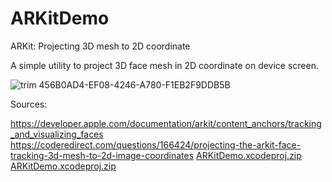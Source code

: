 # ARKitDemo
ARKit: Projecting 3D mesh to 2D coordinate

A simple utility to project 3D face mesh in 2D coordinate on device screen.

![trim 456B0AD4-EF08-4246-A780-F1EB2F9DDB5B](https://user-images.githubusercontent.com/64319078/147579647-3e14c8f1-e44d-4171-9222-f66e33dd90ba.gif)


Sources:

https://developer.apple.com/documentation/arkit/content_anchors/tracking_and_visualizing_faces
https://coderedirect.com/questions/166424/projecting-the-arkit-face-tracking-3d-mesh-to-2d-image-coordinates
[ARKitDemo.xcodeproj.zip](https://github.com/tusharC95/ARKitDemo/files/7785255/ARKitDemo.xcodeproj.zip)
[ARKitDemo.xcodeproj.zip](https://github.com/tusharC95/ARKitDemo/files/7785270/ARKitDemo.xcodeproj.zip)
